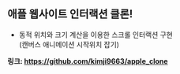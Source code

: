 ## 애플 웹사이트 인터랙션 클론!
- 동적 위치와 크기 계산을 이용한 스크롤 인터랙션 구현   
  (캔버스 애니메이션 시작위치 잡기)

**링크: https://github.com/kimji9663/apple_clone**
